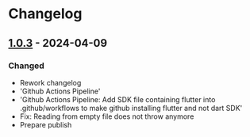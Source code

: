 # Changelog

## [1.0.3] - 2024-04-09

### Changed

- Rework changelog
- 'Github Actions Pipeline'
- 'Github Actions Pipeline: Add SDK file containing flutter into .github/workflows to make github installing flutter and not dart SDK'
- Fix: Reading from empty file does not throw anymore
- Prepare publish

[1.0.3]: https://github.com/inlavigo/gg_json/tag/%tag
